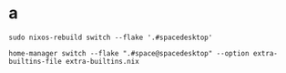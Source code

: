 # a

`sudo nixos-rebuild switch --flake '.#spacedesktop'`

`home-manager switch --flake ".#space@spacedesktop" --option extra-builtins-file extra-builtins.nix`
